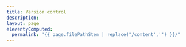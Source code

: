 ```yaml
---
title: Version control
description:
layout: page
eleventyComputed:
  permalink: "{{ page.filePathStem | replace('/content','') }}/"
---
```

